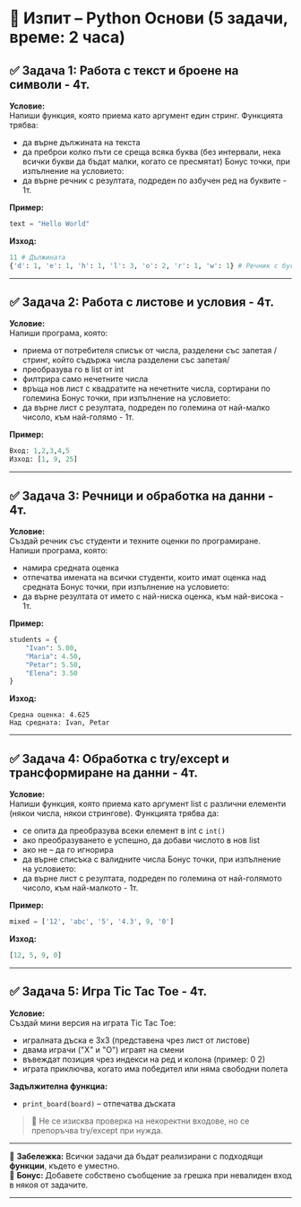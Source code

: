 # 🧪 Изпит – Python Основи (5 задачи, време: 2 часа)

## ✅ Задача 1: Работа с текст и броене на символи - 4т.
**Условие:**  
Напиши функция, която приема като аргумент един стринг. Функцията трябва:
- да върне дължината на текста
- да преброи колко пъти се среща всяка буква (без интервали, нека всички букви да бъдат малки, когато се пресмятат)
Бонус точки, при изпълнение на условието:
- да върне речник с резултата, подреден по азбучен ред на буквите - 1т.

**Пример:**  
```python
text = "Hello World"
```

**Изход:**  
```python
11 # Дължината
{'d': 1, 'e': 1, 'h': 1, 'l': 3, 'o': 2, 'r': 1, 'w': 1} # Речник с буквите, подреден по азбучен ред
```

---

## ✅ Задача 2: Работа с листове и условия - 4т.
**Условие:**  
Напиши програма, която:
- приема от потребителя списък от числа, разделени със запетая /стринг, който съдържа числа разделени със запетая/
- преобразува го в list от int
- филтрира само нечетните числа
- връща нов лист с квадратите на нечетните числа, сортирани по големина
Бонус точки, при изпълнение на условието:
- да върне лист с резултата, подреден по големина от най-малко чисоло, към най-голямо - 1т.

**Пример:**  
```python
Вход: 1,2,3,4,5  
Изход: [1, 9, 25]
```

---

## ✅ Задача 3: Речници и обработка на данни - 4т.
**Условие:**  
Създай речник със студенти и техните оценки по програмиране. Напиши програма, която:
- намира средната оценка
- отпечатва имената на всички студенти, които имат оценка над средната
Бонус точки, при изпълнение на условието:
- да върне резултата от името с най-ниска оценка, към най-висока - 1т.

**Пример:**  
```python
students = {
    "Ivan": 5.00,
    "Maria": 4.50,
    "Petar": 5.50,
    "Elena": 3.50
}
```

**Изход:**  
```
Средна оценка: 4.625  
Над средната: Ivan, Petar
```

---

## ✅ Задача 4: Обработка с try/except и трансформиране на данни - 4т.
**Условие:**  
Напиши функция, която приема като аргумент list с различни елементи (някои числа, някои стрингове). Функцията трябва да:
- се опита да преобразува всеки елемент в int с `int()`
- ако преобразуването е успешно, да добави числото в нов list
- ако не – да го игнорира
- да върне списъка с валидните числа
Бонус точки, при изпълнение на условието:
- да върне лист с резултата, подреден по големина от най-голямото чисоло, към най-малкото - 1т.

**Пример:**  
```python
mixed = ['12', 'abc', '5', '4.3', 9, '0']
```

**Изход:**  
```python
[12, 5, 9, 0]
```

---

## ✅ Задача 5: Игра Tic Tac Toe - 4т.
**Условие:**  
Създай мини версия на играта Tic Tac Toe:
- игралната дъска е 3x3 (представена чрез лист от листове)
- двама играчи ("X" и "O") играят на смени
- въвеждат позиция чрез индекси на ред и колона (пример: 0 2)
- играта приключва, когато има победител или няма свободни полета

**Задължителна функциа:**
- `print_board(board)` – отпечатва дъската

> 🔎 Не се изисква проверка на некоректни входове, но се препоръчва try/except при нужда.

---

📌 **Забележка:** Всички задачи да бъдат реализирани с подходящи **функции**, където е уместно.  
📌 **Бонус:** Добавете собствено съобщение за грешка при невалиден вход в някоя от задачите.

---

